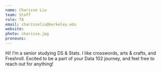 ```yaml
---
name: Charisse Liu
team: Staff
role: TA
email: charisseliu@berkeley.edu
website:
photo: charisse.jpg
pronouns: 
---
```


Hi! I’m a senior studying DS & Stats. I like crosswords, arts & crafts, and Freshroll. Excited to be a part of your Data 102 journey, and feel free to reach out for anything!